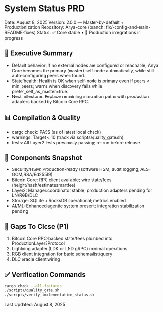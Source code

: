 # System Status PRD

Date: August 8, 2025
Version: 2.0.0 — Master-by-default + Productionization
Repository: Anya-core (branch: fix/-config-and-main-README-fixes)
Status: ✅ Core stable • 🔄 Production integrations in progress

## 🎯 Executive Summary
- Default behavior: If no external nodes are configured or reachable, Anya Core becomes the primary (master) self-node automatically, while still auto-configuring peers when found.
- State/health: Health is OK when self-node is primary even if peers < min_peers; warns when discovery fails while prefer_self_as_master=true.
- Next milestone: Replace remaining simulation paths with production adapters backed by Bitcoin Core RPC.

## 📊 Compilation & Quality
- cargo check: PASS (as of latest local check)
- warnings: Target < 10 (track via scripts/quality_gate.sh)
- tests: All Layer2 tests previously passing; re-run before release

## 🧩 Components Snapshot
- Security/HSM: Production-ready (software HSM; audit logging; AES-GCM/RSA/Ed25519)
- Bitcoin Core: RPC client available; wire state/fees (height/hash/estimatesmartfee)
- Layer2: Manager/coordinator stable; production adapters pending for LN/RGB/DLC
- Storage: SQLite + RocksDB operational; metrics enabled
- AI/ML: Enhanced agentic system present; integration stabilization pending

## 🚧 Gaps To Close (P1)
1) Bitcoin Core RPC-backed state/fees plumbed into ProductionLayer2Protocol
2) Lightning adapter (LDK or LND gRPC) minimal operations
3) RGB client integration for basic schema/list/query
4) DLC oracle client wiring

## ✅ Verification Commands
```bash
cargo check --all-features
./scripts/quality_gate.sh
./scripts/verify_implementation_status.sh
```

Last Updated: August 8, 2025
